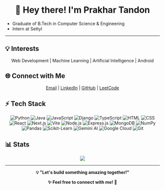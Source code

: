 <div align="center">  
  <h1>👋 Hey there! I'm Prakhar Tandon</h1>  
</div>


* Graduate of B.Tech in Computer Science & Engineering
* Intern at Settyl

---


## 💡 Interests  

<div align = "center">
Web Development | Machine Learning | Artificial Intelligence | Android
</div>



## 🌐 Connect with Me  
<div align = "center">
  
[Email](prakharpttandon@gmail.com) |  [LinkedIn](https://www.linkedin.com/in/prakhar-tandon-a46bb724b) |  [GitHub](https://github.com/pt413) |  [LeetCode](https://leetcode.com/u/_pt_/) 

</div>



## ⚡ Tech Stack  
<div align = "center">


  ![Python](https://img.shields.io/badge/PYTHON-black?style=flat-square&logo=python) ![Java](https://img.shields.io/badge/JAVA-black?style=flat-square&logo=openjdk) ![JavaScript](https://img.shields.io/badge/JAVASCRIPT-black?style=flat-square&logo=javascript) ![Django](https://img.shields.io/badge/DJANGO-black?style=flat-square&logo=django) ![TypeScript](https://img.shields.io/badge/TYPESCRIPT-black?style=flat-square&logo=typescript) ![HTML](https://img.shields.io/badge/HTML-black?style=flat-square&logo=html5) ![CSS](https://img.shields.io/badge/CSS-black?style=flat-square&logo=css3) ![React](https://img.shields.io/badge/REACT-black?style=flat-square&logo=react) ![Next.js](https://img.shields.io/badge/NEXT.JS-black?style=flat-square&logo=next.js) ![Vite](https://img.shields.io/badge/VITE-black?style=flat-square&logo=vite) ![Node.js](https://img.shields.io/badge/NODE.JS-black?style=flat-square&logo=node.js) ![Express.js](https://img.shields.io/badge/EXPRESS.JS-black?style=flat-square&logo=express) ![MongoDB](https://img.shields.io/badge/MONGODB-black?style=flat-square&logo=mongodb) ![NumPy](https://img.shields.io/badge/NUMPY-black?style=flat-square&logo=numpy) ![Pandas](https://img.shields.io/badge/PANDAS-black?style=flat-square&logo=pandas) ![Scikit-Learn](https://img.shields.io/badge/SCIKIT--LEARN-black?style=flat-square&logo=scikit-learn) ![Gemini AI](https://img.shields.io/badge/GEMINI_AI-black?style=flat-square&logo=google) ![Google Cloud](https://img.shields.io/badge/GOOGLE_CLOUD-black?style=flat-square&logo=googlecloud) ![Git](https://img.shields.io/badge/GIT-black?style=flat-square&logo=git) 
  

</div>



## 📊 Stats  

<div align="center">

<img src="https://leetcard.jacoblin.cool/_pt_?theme=light&font=Tiro%20Gurmukhi&ext=contest" />


</div>

---

<div align="center"><b>
💡 "Let's build something amazing together!"  

✨ Feel free to connect with me! 🚀 
</b>  
</div>
